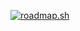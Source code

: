 <a href="https://roadmap.sh"><img src="https://roadmap.sh/card/wide/674189a25434bf319a617980?variant=dark&roadmaps=aspnet-core%2Csql%2Cjavascript%2Cgraphql" alt="roadmap.sh"/></a>
